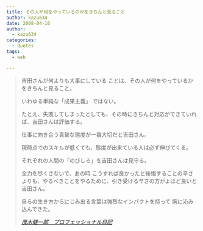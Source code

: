 ```yaml
---
title: その人が何をやっているのかをきちんと見ること
author: kazu634
date: 2008-04-16
author:
  - kazu634
categories:
  - Quotes
tags:
  - web

---
```

<div class="section">
<blockquote title="茂木健一郎　プロフェッショナル日記" cite="http://kenmogi.cocolog-nifty.com/professional/">
<p>
      吉田さんが何よりも大事にしている ことは、その人が何をやっているかをきちんと見ること。
</p>
    
<p>
      いわゆる単純な「成果主義」 ではない。
</p>
    
<p>
      たとえ、失敗してしまったとしても、その時にきちんと対応ができていれば、吉田さんは評価する。
</p>
    
<p>
      仕事に向き合う真摯な態度が一番大切だと吉田さん。
</p>
    
<p>
      現時点でのスキルが低くても、態度が出来ている人は必ず伸びてくる。
</p>
    
<p>
      それぞれの人間の「のびしろ」を吉田さんは見守る。
</p>
    
<p>
      全力を尽くさないで、あの時 こうすれば良かったと後悔することの辛さよりも、やるべきことをやるために、引き受ける辛さの方がよほど良いと吉田さん。
</p>
    
<p>
      自らの生き方からにじみ出る言葉は強烈なインパクトを持って 胸に沁み込んできた。
</p>
    
<p>
<cite><a href="http://kenmogi.cocolog-nifty.com/professional/" onclick="__gaTracker('send', 'event', 'outbound-article', 'http://kenmogi.cocolog-nifty.com/professional/', '茂木健一郎　プロフェッショナル日記');" target="_blank">茂木健一郎　プロフェッショナル日記</a></cite>
</p>
</blockquote>
</div>
